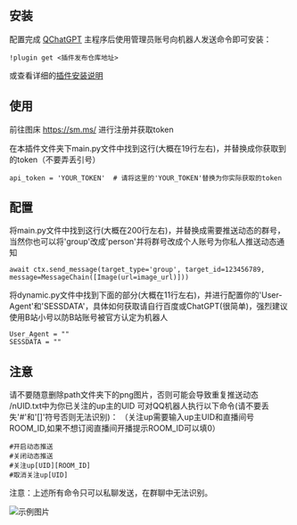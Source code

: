 ## 安装

配置完成 [QChatGPT](https://github.com/RockChinQ/QChatGPT) 主程序后使用管理员账号向机器人发送命令即可安装：

```
!plugin get <插件发布仓库地址>
```
或查看详细的[插件安装说明](https://github.com/RockChinQ/QChatGPT/wiki/5-%E6%8F%92%E4%BB%B6%E4%BD%BF%E7%94%A8)

## 使用

前往图床  https://sm.ms/  进行注册并获取token

在本插件文件夹下main.py文件中找到这行(大概在19行左右)，并替换成你获取到的token（不要弄丢引号）
```
api_token = 'YOUR_TOKEN'  # 请将这里的'YOUR_TOKEN'替换为你实际获取的token
```

## 配置

将main.py文件中找到这行(大概在200行左右)，并替换成需要推送动态的群号，当然你也可以将'group'改成'person'并将群号改成个人账号为你私人推送动态通知
```
await ctx.send_message(target_type='group', target_id=123456789, message=MessageChain([Image(url=image_url)]))
```

将dynamic.py文件中找到下面的部分(大概在11行左右)，并进行配置你的'User-Agent'和'SESSDATA'，具体如何获取请自行百度或ChatGPT(很简单)，强烈建议使用B站小号以防B站账号被官方认定为机器人
```
User_Agent = ""
SESSDATA = ""

```

## 注意

请不要随意删除path文件夹下的png图片，否则可能会导致重复推送动态
/nUID.txt中为你已关注的up主的UID
可对QQ机器人执行以下命令(请不要丢失'#'和'[]'符号否则无法识别)：
（关注up需要输入up主UID和直播间号ROOM_ID,如果不想订阅直播间开播提示ROOM_ID可以填0）
```
#开启动态推送
#关闭动态推送
#关注up[UID][ROOM_ID]
#取消关注up[UID]
```

注意：上述所有命令只可以私聊发送，在群聊中无法识别。

![示例图片](https://s2.loli.net/2024/10/02/o7r2bQNBeLkTzmv.png)
